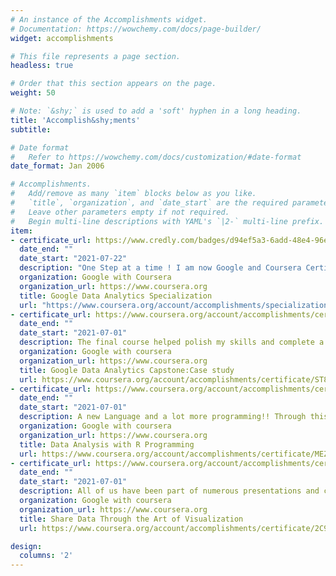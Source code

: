 ```yaml
---
# An instance of the Accomplishments widget.
# Documentation: https://wowchemy.com/docs/page-builder/
widget: accomplishments

# This file represents a page section.
headless: true

# Order that this section appears on the page.
weight: 50

# Note: `&shy;` is used to add a 'soft' hyphen in a long heading.
title: 'Accomplish&shy;ments'
subtitle:

# Date format
#   Refer to https://wowchemy.com/docs/customization/#date-format
date_format: Jan 2006

# Accomplishments.
#   Add/remove as many `item` blocks below as you like.
#   `title`, `organization`, and `date_start` are the required parameters.
#   Leave other parameters empty if not required.
#   Begin multi-line descriptions with YAML's `|2-` multi-line prefix.
item:
- certificate_url: https://www.credly.com/badges/d94ef5a3-6add-48e4-96e1-555a4bc5ed39?source=linked_in_profile
  date_end: ""
  date_start: "2021-07-22"
  description: "One Step at a time ! I am now Google and Coursera Certified in Data Analytics for entry-level positions . Thanks to Grow with Google for this Amazing Opportunity to improve and grow our skillset!! "
  organization: Google with Coursera
  organization_url: https://www.coursera.org
  title: Google Data Analytics Specialization
  url: "https://www.coursera.org/account/accomplishments/specialization/certificate/LFZUZA9LLJAJ"
- certificate_url: https://www.coursera.org/account/accomplishments/certificate/ST8PJWCD58YU
  date_end: ""
  date_start: "2021-07-01"
  description: The final course helped polish my skills and complete a Case Study where I applied all the skills I gained throughout the past set of courses.
  organization: Google with coursera
  organization_url: https://www.coursera.org
  title: Google Data Analytics Capstone:Case study
  url: https://www.coursera.org/account/accomplishments/certificate/ST8PJWCD58YU
- certificate_url: https://www.coursera.org/account/accomplishments/certificate/MEZ4XZYDA23F
  date_end: ""
  date_start: "2021-07-01"
  description: A new Language and a lot more programming!! Through this course I was able to understand the various data structures available within R , be part of several hands-on activities on RStudio and work with R Packages ( core tidyverse packages, here, skimr, Janitor), R functions, .rmd files, Import CRAN packages, Clean and Visualize data frames and tibbles using R, format, document and report using R markdown. This was only the first step and there is a long way to go coding in R!
  organization: Google with coursera
  organization_url: https://www.coursera.org
  title: Data Analysis with R Programming
  url: https://www.coursera.org/account/accomplishments/certificate/MEZ4XZYDA23F
- certificate_url: https://www.coursera.org/account/accomplishments/certificate/2C9Q5XP75SWA
  date_end: ""
  date_start: "2021-07-01"
  description: All of us have been part of numerous presentations and can many of them have had a clear impact on us while others have taken a while to make sense. This particular course describes data visualization and its presentation is an intersection between analysis and an art ; it indeed is!! The course helps emphasize the importance of presenting a visual well to make it impactful and understand all the efforts that goes behind it . We studied about different frameworks of data visualization, Design Principles, Possible graphs/charts and need for static or dynamic visuals one could use in different scenarios, the difference between correlation and causation ,Design Thinking, hands-on activities working with spreadsheets and Tableau, created dashboards, created and analyzed slide decks , worked on best practices required for effective presentation and how to prepare ourselves for QA's and handling objections, if any, at the end of our presentation.
  organization: Google with coursera
  organization_url: https://www.coursera.org
  title: Share Data Through the Art of Visualization
  url: https://www.coursera.org/account/accomplishments/certificate/2C9Q5XP75SWA

design:
  columns: '2' 
---
```

